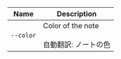 | Name      | Description                                       |
| --------- | ------------------------------------------------- |
| `--color` | Color of the note<br /><br />自動翻訳: ノートの色 |
